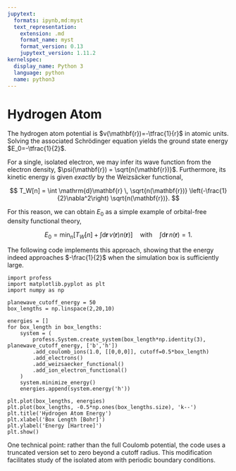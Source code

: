 ```yaml
---
jupytext:
  formats: ipynb,md:myst
  text_representation:
    extension: .md
    format_name: myst
    format_version: 0.13
    jupytext_version: 1.11.2
kernelspec:
  display_name: Python 3
  language: python
  name: python3
---
```


# Hydrogen Atom

The hydrogen atom potential is $v(\mathbf{r})=-\tfrac{1}{r}$ in atomic units. Solving the associated Schrödinger equation yields the ground state energy $E_0=-\tfrac{1}{2}$.

For a single, isolated electron, we may infer its wave function from the electron density, $\psi(\mathbf{r}) = \sqrt{n(\mathbf{r})}$. Furthermore, its kinetic energy is given *exactly* by the Weizsäcker functional,

$$
T_W[n] = \int \mathrm{d}\mathbf{r} \, \sqrt{n(\mathbf{r})} \left(-\frac{1}{2}\nabla^2\right) \sqrt{n(\mathbf{r})}.
$$

For this reason, we can obtain $E_0$ as a simple example of orbital-free density functional theory,

$$
E_0 = \mathrm{min}_{n} \left[ T_{W}[n] + \int \mathrm{d}\mathbf{r} \, v(\mathbf{r}) n(\mathbf{r}) \right]
\quad\text{with}\quad
\int \mathrm{d}\mathbf{r} \, n(\mathbf{r}) = 1.
$$

The following code implements this approach, showing that the energy indeed approaches $-\frac{1}{2}$ when the simulation box is sufficiently large.

```{code-cell} ipython3
import profess
import matplotlib.pyplot as plt
import numpy as np

planewave_cutoff_energy = 50
box_lengths = np.linspace(2,20,10)

energies = []
for box_length in box_lengths:
    system = (
        profess.System.create_system(box_length*np.identity(3), planewave_cutoff_energy, ['b','h'])
        .add_coulomb_ions(1.0, [[0,0,0]], cutoff=0.5*box_length)
        .add_electrons()
        .add_weizsaecker_functional()
        .add_ion_electron_functional()
    )
    system.minimize_energy()
    energies.append(system.energy('h'))

plt.plot(box_lengths, energies)
plt.plot(box_lengths, -0.5*np.ones(box_lengths.size), 'k--')
plt.title('Hydrogen Atom Energy')
plt.xlabel('Box Length [Bohr]')
plt.ylabel('Energy [Hartree]')
plt.show()
```

One technical point: rather than the full Coulomb potential, the code uses a truncated version set to zero beyond a cutoff radius. This modification facilitates study of the isolated atom with periodic boundary conditions.
